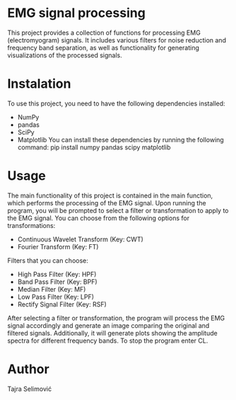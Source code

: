 # EMG signal processing
This project provides a collection of functions for processing EMG (electromyogram) signals. It includes various filters for noise reduction and frequency band separation, as well as functionality for generating visualizations of the processed signals.
# Instalation
To use this project, you need to have the following dependencies installed:
- NumPy
- pandas
- SciPy
- Matplotlib You can install these dependencies by running the following command: pip install numpy pandas scipy matplotlib
# Usage
The main functionality of this project is contained in the main function, which performs the processing of the EMG signal. Upon running the program, you will be prompted to select a filter or transformation to apply to the EMG signal. You can choose from the following options for transformations:
- Continuous Wavelet Transform (Key: CWT)
- Fourier Transform (Key: FT)

Filters that you can choose:
- High Pass Filter (Key: HPF)
- Band Pass Filter (Key: BPF)
- Median Filter (Key: MF)
- Low Pass Filter (Key: LPF)
- Rectify Signal Filter (Key: RSF)

After selecting a filter or transformation, the program will process the EMG signal accordingly and generate an image comparing the original and filtered signals. Additionally, it will generate plots showing the amplitude spectra for different frequency bands. To stop the program enter CL.
# Author
Tajra Selimović
